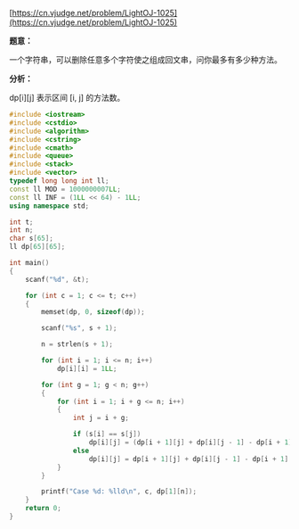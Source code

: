 [https://cn.vjudge.net/problem/LightOJ-1025](https://cn.vjudge.net/problem/LightOJ-1025)

**题意：**

一个字符串，可以删除任意多个字符使之组成回文串，问你最多有多少种方法。

**分析：**

dp[i][j] 表示区间 [i, j] 的方法数。

```c++
#include <iostream>
#include <cstdio>
#include <algorithm>
#include <cstring>
#include <cmath>
#include <queue>
#include <stack>
#include <vector>
typedef long long int ll;
const ll MOD = 1000000007LL;
const ll INF = (1LL << 64) - 1LL;
using namespace std;

int t;
int n;
char s[65];
ll dp[65][65];

int main()
{
	scanf("%d", &t);

	for (int c = 1; c <= t; c++)
	{
		memset(dp, 0, sizeof(dp));

		scanf("%s", s + 1);

		n = strlen(s + 1);

		for (int i = 1; i <= n; i++)
			dp[i][i] = 1LL;

		for (int g = 1; g < n; g++)
		{
			for (int i = 1; i + g <= n; i++)
			{
				int j = i + g;

				if (s[i] == s[j])
					dp[i][j] = (dp[i + 1][j] + dp[i][j - 1] - dp[i + 1][j - 1]) + (dp[i + 1][j - 1] + 1LL);
				else
					dp[i][j] = dp[i + 1][j] + dp[i][j - 1] - dp[i + 1][j - 1];
			}
		}

		printf("Case %d: %lld\n", c, dp[1][n]);
	}
	return 0;
}
```
